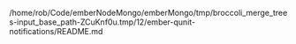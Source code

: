 /home/rob/Code/emberNodeMongo/emberMongo/tmp/broccoli_merge_trees-input_base_path-ZCuKnf0u.tmp/12/ember-qunit-notifications/README.md